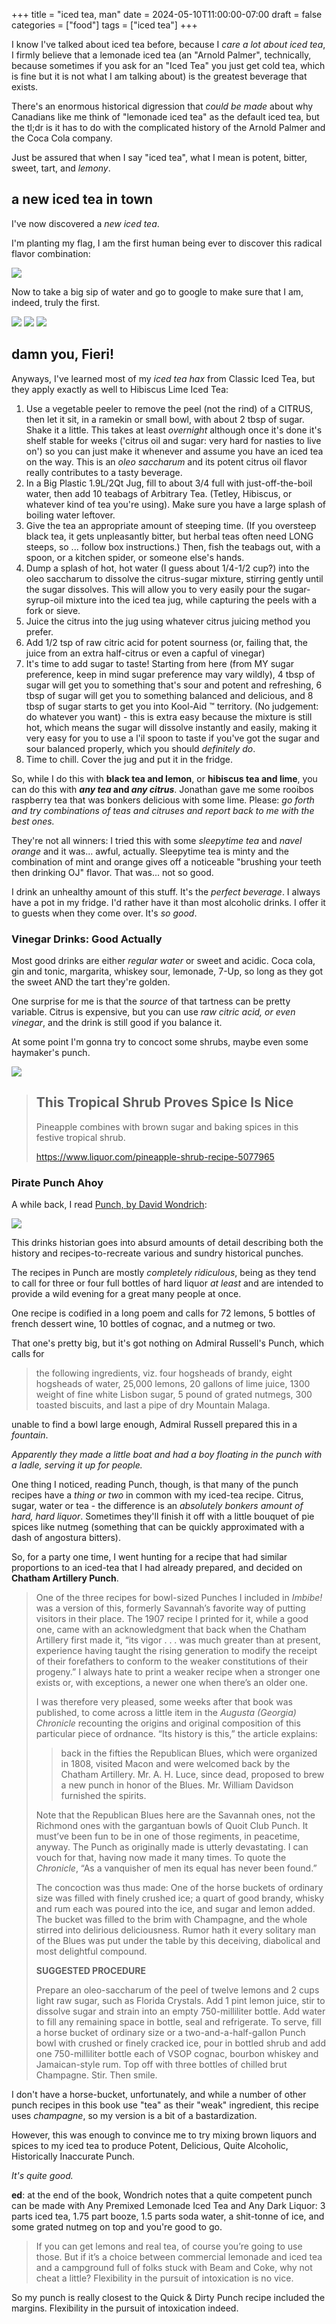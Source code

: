 +++
title = "iced tea, man"
date = 2024-05-10T11:00:00-07:00
draft = false
categories = ["food"]
tags = ["iced tea"]
+++

I know I've talked about iced tea before, because I _care a lot about iced tea_, I firmly believe that a lemonade iced tea
(an "Arnold Palmer", technically, because sometimes if you ask for an "Iced Tea" you just get cold tea, which is fine but
it is not what I am talking about) is the greatest beverage that exists.

There's an enormous historical digression that _could be made_ about why Canadians like me think of
"lemonade iced tea" as the default iced tea, but the
tl;dr is it has to do with the complicated history of the Arnold Palmer and the Coca Cola company.

Just be assured that when I say "iced tea", what I mean is potent, bitter, sweet, tart, and _lemony_.

## a new iced tea in town

I've now discovered a _new iced tea_.

I'm planting my flag, I am the first human being ever to discover this radical flavor combination:

![](./hibiscuslime.png)

Now to take a big sip of water and go to google to make sure that I am, indeed, truly the first.

![](./fieri-1.png)
![](./fieri-2.png)
![](./fieri-3.png)

## damn you, Fieri!

Anyways, I've learned most of my _iced tea hax_ from Classic Iced Tea, but they apply exactly as well to Hibiscus Lime Iced Tea:

1. Use a vegetable peeler to remove the peel (not the rind) of a CITRUS, then let it sit, in a ramekin or small bowl, with about 2 tbsp of sugar. Shake it a little. This takes at least _overnight_ although once it's done it's shelf stable for weeks ('citrus oil and sugar: very hard for nasties to live on') so you can just make it whenever and assume you have an iced tea on the way. This is an _oleo saccharum_ and its potent citrus oil flavor really contributes to a tasty beverage.
2. In a Big Plastic 1.9L/2Qt Jug, fill to about 3/4 full with just-off-the-boil water, then add 10 teabags of Arbitrary Tea. (Tetley, Hibiscus, or whatever kind of tea you're using). Make sure you have a large splash of boiling water leftover.
3. Give the tea an appropriate amount of steeping time. (If you oversteep black tea, it gets unpleasantly bitter, but herbal teas often need LONG steeps, so ... follow box instructions.) Then, fish the teabags out, with a spoon, or a kitchen spider, or someone else's hands.
4. Dump a splash of hot, hot water (I guess about 1/4-1/2 cup?) into the oleo saccharum to dissolve the citrus-sugar mixture, stirring gently until the sugar dissolves. This will allow you to very easily pour the sugar-syrup-oil mixture into the iced tea jug, while capturing the peels with a fork or sieve.
5. Juice the citrus into the jug using whatever citrus juicing method you prefer.
6. Add 1/2 tsp of raw citric acid for potent sourness (or, failing that, the juice from an extra half-citrus or even a capful of vinegar)
7. It's time to add sugar to taste! Starting from here (from MY sugar preference, keep in mind sugar preference may vary wildly), 4 tbsp of sugar will get you to something that's sour and potent and refreshing, 6 tbsp of sugar will get you to something balanced and delicious, and 8 tbsp of sugar starts to get you into Kool-Aid :tm: territory. (No judgement: do whatever you want) - this is extra easy because the mixture is still hot, which means the sugar will dissolve instantly and easily, making it very easy for you to use a l'il spoon to taste if you've got the sugar and sour balanced properly, which you should _definitely do_.
8. Time to chill. Cover the jug and put it in the fridge.

So, while I do this with **black tea and lemon**, or **hibiscus tea and lime**, you can do this with **_any tea_ and _any citrus_**. Jonathan gave me some rooibos raspberry tea that was bonkers delicious with some lime. Please: _go forth and try combinations of teas and citruses and report back to me with the best ones._

They're not all winners: I tried this with some _sleepytime tea_ and _navel orange_ and it was... awful, actually. Sleepytime tea is minty and the combination of mint and orange gives off a noticeable "brushing your teeth then drinking OJ" flavor. That was... not so good.

I drink an unhealthy amount of this stuff. It's the _perfect beverage_. I always have a pot in my fridge. I'd rather have it than most alcoholic drinks. I offer it to guests when they come over. It's _so good_.

### Vinegar Drinks: Good Actually

Most good drinks are either _regular water_ or sweet and acidic. Coca cola,  gin and tonic, margarita, whiskey sour, lemonade, 7-Up, so long as they got the sweet AND the tart they're golden.

One surprise for me is that the _source_ of that tartness can be pretty variable. Citrus is expensive, but you can use _raw citric acid, or even vinegar_, and the drink is still good if you balance it.

At some point I'm gonna try to concoct some shrubs, maybe even some haymaker's punch.

![](./shrub.png)

> ## This Tropical Shrub Proves Spice Is Nice
> Pineapple combines with brown sugar and baking spices in this festive tropical shrub.
>
> https://www.liquor.com/pineapple-shrub-recipe-5077965

### Pirate Punch Ahoy

A while back, I read [Punch, by David Wondrich](https://www.amazon.ca/Punch-Delights-Dangers-Flowing-Bowl/dp/0399536167):

![](./punch.png)

This drinks historian goes into absurd amounts of detail describing both the history and recipes-to-recreate various and sundry historical punches.

The recipes in Punch are mostly _completely ridiculous_, being as they tend to call for three or four full bottles of hard liquor _at least_ and are intended to provide a wild evening for a great many people at once.

One recipe is codified in a long poem and calls for 72 lemons, 5 bottles of french dessert wine, 10 bottles of cognac, and a nutmeg or two.

That one's pretty big, but it's got nothing on Admiral Russell's Punch, which calls for

> the following ingredients, viz. four hogsheads of brandy, eight hogsheads of water, 25,000 lemons, 20 gallons of lime juice, 1300 weight of fine white Lisbon sugar, 5 pound of grated nutmegs, 300 toasted biscuits, and last a pipe of dry Mountain Malaga.

unable to find a bowl large enough, Admiral Russell prepared this in a _fountain_.

_Apparently they made a little boat and had a boy floating in the punch with a ladle, serving it up for people._

One thing I noticed, reading Punch, though, is that many of the punch recipes have a _thing or two_ in common with my iced-tea recipe. Citrus, sugar, water or tea - the difference is an _absolutely bonkers amount of hard, hard liquor_. Sometimes they'll finish it off with a little bouquet of pie spices like nutmeg (something that can be quickly approximated with a dash of angostura bitters).

So, for a party one time, I went hunting for a recipe that had similar proportions to an iced-tea that I had already prepared, and decided on **Chatham Artillery Punch**.

> One of the three recipes for bowl-sized Punches I included in *Imbibe!* was a version of this, formerly Savannah’s favorite way of putting visitors in their place. The 1907 recipe I printed for it, while a good one, came with an acknowledgment that back when the Chatham Artillery first made it, “its vigor . . . was much greater than at present, experience having taught the rising generation to modify the receipt of their forefathers to conform to the weaker constitutions of their progeny.” I always hate to print a weaker recipe when a stronger one exists or, with exceptions, a newer one when there’s an older one.
>
> I was therefore very pleased, some weeks after that book was published, to come across a little item in the *Augusta (Georgia) Chronicle* recounting the origins and original composition of this particular piece of ordnance. “Its history is this,” the article explains:
>
> > back in the fifties the Republican Blues, which were organized in 1808, visited Macon and were welcomed back by the Chatham Artillery. Mr. A. H. Luce, since dead, proposed to brew a new punch in honor of the Blues. Mr. William Davidson furnished the spirits.
>
> Note that the Republican Blues here are the Savannah ones, not the Richmond ones with the gargantuan bowls of Quoit Club Punch. It must’ve been fun to be in one of those regiments, in peacetime, anyway. The Punch as originally made is utterly devastating. I can vouch for that, having now made it many times. To quote the *Chronicle*, “As a vanquisher of men its equal has never been found.”
>
> The concoction was thus made: One of the horse buckets of ordinary size was filled with finely crushed ice; a quart of good brandy, whisky and rum each was poured into the ice, and sugar and lemon added. The bucket was filled to the brim with Champagne, and the whole stirred into delirious deliciousness. Rumor hath it every solitary man of the Blues was put under the table by this deceiving, diabolical and most delightful compound.
>
> **SUGGESTED PROCEDURE**
>
> Prepare an oleo-saccharum of the peel of twelve lemons and 2 cups light raw sugar, such as Florida Crystals. Add 1 pint lemon juice, stir to dissolve sugar and strain into an empty 750-milliliter bottle. Add water to fill any remaining space in bottle, seal and refrigerate. To serve, fill a horse bucket of ordinary size or a two-and-a-half-gallon Punch bowl with crushed or finely cracked ice, pour in bottled shrub and add one 750-milliliter bottle each of VSOP cognac, bourbon whiskey and Jamaican-style rum. Top off with three bottles of chilled brut Champagne. Stir. Then smile.

I don't have a horse-bucket, unfortunately, and while a number of other punch recipes in this book use "tea" as their "weak" ingredient, this recipe uses _champagne_, so my version is a bit of a bastardization.

However, this was enough to convince me to try mixing brown liquors and spices to my iced tea to produce Potent, Delicious, Quite Alcoholic, Historically Inaccurate Punch.

_It's quite good._

**ed**: at the end of the book, Wondrich notes that a quite competent punch can be made with Any Premixed Lemonade Iced Tea and Any Dark Liquor: 3 parts iced tea, 1.75 part booze, 1.5 parts soda water, a shit-tonne of ice, and some grated nutmeg on top and you're good to go.

> If you can get lemons and real tea, of course you’re going to use those. But if it’s a choice between commercial lemonade and iced tea and a campground full of folks stuck with Beam and Coke, why not cheat a little? Flexibility in the pursuit of intoxication is no vice.

So my punch is really closest to the Quick & Dirty Punch recipe included the margins. Flexibility in the pursuit of intoxication indeed.